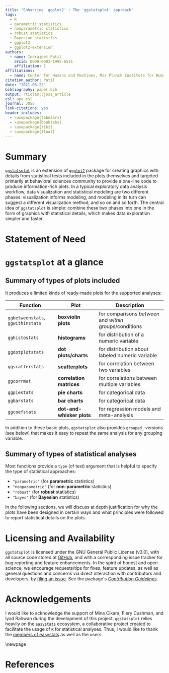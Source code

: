 ```yaml
---
title: "Enhancing 'ggplot2' : The 'ggstatsplot' approach"
tags:
  - R
  - parametric statistics
  - nonparametric statistics
  - robust statistics
  - Bayesian statistics
  - ggplot2
  - ggplot2-extension
authors:
  - name: Indrajeet Patil
    orcid: 0000-0003-1995-6531
    affiliation: 1
affiliations:
  - name: Center for Humans and Machines, Max Planck Institute for Human Development, Berlin, Germany
citation_author: Patil
date: "2021-03-22"
bibliography: paper.bib
output: rticles::joss_article
csl: apa.csl
journal: JOSS
link-citations: yes
header-includes:
  - \usepackage{tabularx}
  - \usepackage{booktabs}
  - \usepackage{tikz}
  - \usepackage{float}
---
```




# Summary

[`ggstatsplot`](https://indrajeetpatil.github.io/ggstatsplot/) is an extension
of [`ggplot2`](https://github.com/tidyverse/ggplot2) package for creating
graphics with details from statistical tests included in the plots themselves
and targeted primarily at behavioral sciences community to provide a one-line
code to produce information-rich plots. In a typical exploratory data analysis
workflow, data visualization and statistical modeling are two different phases:
visualization informs modeling, and modeling in its turn can suggest a
different visualization method, and so on and so forth. The central idea of
`ggstatsplot` is simple: combine these two phases into one in the form of
graphics with statistical details, which makes data exploration simpler and
faster.

# Statement of Need



# `ggstatsplot` at a glance

## Summary of types of plots included

It produces a limited kinds of ready-made plots for the supported analyses:

Function | Plot | Description
------- | ---------- | ----------------- 
`ggbetweenstats`, `ggwithinstats` | **boxviolin plots** | for comparisons *between* and *within* groups/conditions
`gghistostats` | **histograms** | for distribution of a numeric variable
`ggdotplotstats` | **dot plots/charts** | for distribution about labeled numeric variable
`ggscatterstats` | **scatterplots** | for correlation between two variables
`ggcorrmat` | **correlation matrices** | for correlations between multiple variables
`ggpiestats` | **pie charts** | for categorical data 
`ggbarstats` | **bar charts** | for categorical data 
`ggcoefstats` | **dot-and-whisker plots** | for regression models and meta-analysis

In addition to these basic plots, `ggstatsplot` also provides `grouped_`
versions (see below) that makes it easy to repeat the same analysis for
any grouping variable.

## Summary of types of statistical analyses

Most functions provide a `type` (of test) argument that is helpful to specify the
type of statistical approaches:

  - `"parametric"` (for **parametric** statistics)
  - `"nonparametric"` (for **non-parametric** statistics)
  - `"robust"` (for **robust** statistics)
  - `"bayes"` (for **Bayesian** statistics)

In the following sections, we will discuss at depth justification for why the
plots have been designed in certain ways and what principles were followed to
report statistical details on the plots.

# Licensing and Availability

`ggstatsplot` is licensed under the GNU General Public License (v3.0), with
all source code stored at
[GitHub](https://github.com/IndrajeetPatil/ggstatsplot/), and with a
corresponding issue tracker for bug reporting and feature enhancements. In the
spirit of honest and open science, we encourage requests/tips for fixes, feature
updates, as well as general questions and concerns via direct interaction with
contributors and developers, by [filing an issue](https://github.com/IndrajeetPatil/ggstatsplot/issues). See the
package's [*Contribution Guidelines*](https://github.com/IndrajeetPatil/ggstatsplot/blob/master/.github/CODE_OF_CONDUCT.md).

# Acknowledgements

I would like to acknowledge the support of Mina Cikara, Fiery Cushman, and Iyad
Rahwan during the development of this project. `ggstatsplot` relies heavily
on the [`easystats`](https://github.com/easystats/easystats) ecosystem, a
collaborative project created to facilitate the usage of `R` for statistical
analyses. Thus, I would like to thank the [members of easystats](https://github.com/orgs/easystats/people) as well as the users.

\newpage

# References
